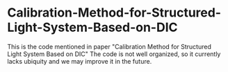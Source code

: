 # Calibration-Method-for-Structured-Light-System-Based-on-DIC
This is the code mentioned in paper "Calibration Method for Structured Light System Based on DIC"
The code is not well organized, so it currently lacks ubiquity and we may improve it in the future.
